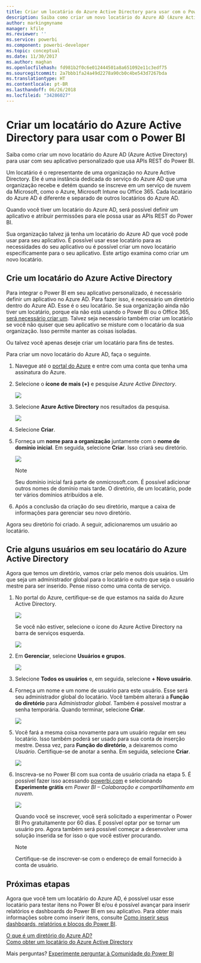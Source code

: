 ```yaml
---
title: Criar um locatário do Azure Active Directory para usar com o Power BI
description: Saiba como criar um novo locatário do Azure AD (Azure Active Directory) para usar com seu aplicativo personalizado que usa APIs REST do Power BI.
author: markingmyname
manager: kfile
ms.reviewer: ''
ms.service: powerbi
ms.component: powerbi-developer
ms.topic: conceptual
ms.date: 11/30/2017
ms.author: maghan
ms.openlocfilehash: fd981b2f0c6e012444501a8a651092e11c3edf75
ms.sourcegitcommit: 2a7bbb1fa24a49d2278a90cb0c4be543d7267bda
ms.translationtype: HT
ms.contentlocale: pt-BR
ms.lasthandoff: 06/26/2018
ms.locfileid: "34286027"
---
```

# <a name="create-an-azure-active-directory-tenant-to-use-with-power-bi"></a>Criar um locatário do Azure Active Directory para usar com o Power BI
Saiba como criar um novo locatário do Azure AD (Azure Active Directory) para usar com seu aplicativo personalizado que usa APIs REST do Power BI.

Um locatário é o representante de uma organização no Azure Active Directory. Ele é uma instância dedicada do serviço do Azure AD que uma organização recebe e detém quando se inscreve em um serviço de nuvem da Microsoft, como o Azure, Microsoft Intune ou Office 365. Cada locatário do Azure AD é diferente e separado de outros locatários do Azure AD.

Quando você tiver um locatário do Azure AD, será possível definir um aplicativo e atribuir permissões para ele possa usar as APIs REST do Power BI.

Sua organização talvez já tenha um locatário do Azure AD que você pode usar para seu aplicativo. É possível usar esse locatário para as necessidades do seu aplicativo ou é possível criar um novo locatário especificamente para o seu aplicativo. Este artigo examina como criar um novo locatário.

## <a name="create-an-azure-active-directory-tenant"></a>Crie um locatário do Azure Active Directory
Para integrar o Power BI em seu aplicativo personalizado, é necessário definir um aplicativo no Azure AD. Para fazer isso, é necessário um diretório dentro do Azure AD. Esse é o seu locatário. Se sua organização ainda não tiver um locatário, porque ela não está usando o Power BI ou o Office 365, [será necessário criar um](https://docs.microsoft.com/azure/active-directory/develop/active-directory-howto-tenant). Talvez seja necessário também criar um locatário se você não quiser que seu aplicativo se misture com o locatário da sua organização. Isso permite manter as coisas isoladas.

Ou talvez você apenas deseje criar um locatário para fins de testes.

Para criar um novo locatário do Azure AD, faça o seguinte.

1. Navegue até o [portal do Azure](https://portal.azure.com) e entre com uma conta que tenha uma assinatura do Azure.
2. Selecione o **ícone de mais (+)** e pesquise *Azure Active Directory*.
   
    ![](media/create-an-azure-active-directory-tenant/new-directory.png)
3. Selecione **Azure Active Directory** nos resultados da pesquisa.
   
    ![](media/create-an-azure-active-directory-tenant/new-directory2.png)
4. Selecione **Criar**.
5. Forneça um **nome para a organização** juntamente com o **nome de domínio inicial**. Em seguida, selecione **Criar**. Isso criará seu diretório.
   
    ![](media/create-an-azure-active-directory-tenant/organization-and-domain.png)
   
   > [!NOTE]
   > Seu domínio inicial fará parte de onmicrosoft.com. É possível adicionar outros nomes de domínio mais tarde. O diretório, de um locatário, pode ter vários domínios atribuídos a ele.
   > 
   > 
6. Após a conclusão da criação do seu diretório, marque a caixa de informações para gerenciar seu novo diretório.

Agora seu diretório foi criado. A seguir, adicionaremos um usuário ao locatário.

## <a name="create-some-users-in-your-azure-active-directory-tenant"></a>Crie alguns usuários em seu locatário do Azure Active Directory
Agora que temos um diretório, vamos criar pelo menos dois usuários. Um que seja um administrador global para o locatário e outro que seja o usuário mestre para ser inserido. Pense nisso como uma conta de serviço.

1. No portal do Azure, certifique-se de que estamos na saída do Azure Active Directory.
   
    ![](media/create-an-azure-active-directory-tenant/aad-flyout.png)
   
    Se você não estiver, selecione o ícone do Azure Active Directory na barra de serviços esquerda.
   
    ![](media/create-an-azure-active-directory-tenant/aad-service.png)
2. Em **Gerenciar**, selecione **Usuários e grupos**.
   
    ![](media/create-an-azure-active-directory-tenant/users-and-groups.png)
3. Selecione **Todos os usuários** e, em seguida, selecione **+ Novo usuário**.
4. Forneça um nome e um nome de usuário para este usuário. Esse será seu administrador global do locatário. Você também alterará a **Função do diretório** para *Administrador global*. Também é possível mostrar a senha temporária. Quando terminar, selecione **Criar**.
   
    ![](media/create-an-azure-active-directory-tenant/global-admin.png)
5. Você fará a mesma coisa novamente para um usuário regular em seu locatário. Isso também poderá ser usado para sua conta de inserção mestre. Dessa vez, para **Função do diretório**, a deixaremos como *Usuário*. Certifique-se de anotar a senha. Em seguida, selecione **Criar**.
   
    ![](media/create-an-azure-active-directory-tenant/pbiembed-user.png)
6. Inscreva-se no Power BI com sua conta de usuário criada na etapa 5. É possível fazer isso acessando [powerbi.com](https://powerbi.microsoft.com/get-started/) e selecionando **Experimente grátis** em *Power BI – Colaboração e compartilhamento em nuvem*.
   
    ![](media/create-an-azure-active-directory-tenant/try-powerbi-free.png)
   
    Quando você se inscrever, você será solicitado a experimentar o Power BI Pro gratuitamente por 60 dias. É possível optar por se tornar um usuário pro. Agora também será possível começar a desenvolver uma solução inserida se for isso o que você estiver procurando.
   
   > [!NOTE]
   > Certifique-se de inscrever-se com o endereço de email fornecido à conta de usuário.
   > 
   > 

## <a name="next-steps"></a>Próximas etapas
Agora que você tem um locatário do Azure AD, é possível usar esse locatário para testar itens no Power BI e/ou é possível avançar para inserir relatórios e dashboards do Power BI em seu aplicativo. Para obter mais informações sobre como inserir itens, consulte [Como inserir seus dashboards, relatórios e blocos do Power BI](embedding-content.md).

[O que é um diretório do Azure AD?](https://docs.microsoft.com/azure/active-directory/active-directory-whatis)  
[Como obter um locatário do Azure Active Directory](https://docs.microsoft.com/azure/active-directory/develop/active-directory-howto-tenant)  

Mais perguntas? [Experimente perguntar à Comunidade do Power BI](http://community.powerbi.com/)

